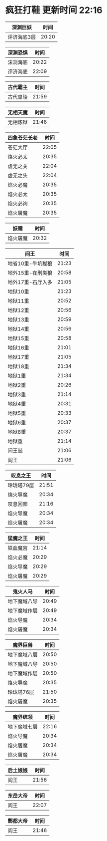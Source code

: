 # 疯狂打鞋 更新时间 22:16

| 深渊巨妖   | 时间    |
|--------|-------|
| 评济海底3层 | 20:20 |

| 深渊恐惧   | 时间    |
|--------|-------|
| 沫浏海底 | 20:22 |
| 评济海底 | 22:09 |

| 古代霸主   | 时间    |
|--------|-------|
| 古代皇陵 | 21:59 |

| 无相天魔   | 时间    |
|--------|-------|
| 无相炼狱 | 21:48 |

| 四象苍茫长老   | 时间    |
|--------|-------|
| 苍茫大厅 | 22:05 |
| 烙火必太 | 20:35 |
| 虚无之关 | 22:04 |
| 虚无之头 | 22:04 |
| 焰火必魔 | 20:35 |
| 焰火必太 | 20:35 |
| 焰火必询 | 20:35 |
| 焰火屠魔 | 20:35 |

| 妖瞳   | 时间    |
|--------|-------|
| 焰火屠魔 | 20:32 |

| 间王   | 时间    |
|--------|-------|
| 地省10重-牛坑糊狼 | 21:23 |
| 地外15重-在刑类狼 | 20:58 |
| 地外17重-石厅入多 | 21:05 |
| 地狱10重 | 21:23 |
| 地狱11重 | 20:52 |
| 地狱12重 | 20:56 |
| 地狱13重 | 20:59 |
| 地狱14重 | 20:56 |
| 地狱15重 | 20:58 |
| 地狱16重 | 21:01 |
| 地狱17重 | 21:05 |
| 地狱18重 | 21:34 |
| 地狱1重 | 21:34 |
| 地狱2重 | 20:26 |
| 地狱3重 | 21:14 |
| 地狱4重 | 20:31 |
| 地狱5重 | 20:33 |
| 地狱6重 | 20:37 |
| 地狱8重 | 20:37 |
| 地狱重 | 21:14 |
| 间王兢 | 21:06 |
| 阎王 | 21:06 |

| 叹息之王   | 时间    |
|--------|-------|
| 玲珑塔79层 | 21:51 |
| 烧火导魔 | 20:34 |
| 叹息回廊 | 21:16 |
| 焰火导魔 | 20:34 |
| 焰火屠魔 | 20:34 |

| 猛魔之王   | 时间    |
|--------|-------|
| 铁血魔宫 | 21:14 |
| 焰火必魔 | 20:29 |
| 焰火导魔 | 20:29 |
| 焰火屠魔 | 20:29 |

| 鬼火人马   | 时间    |
|--------|-------|
| 地下魔域八导 | 20:49 |
| 地下魔域作层 | 20:49 |
| 焰火导魔 | 20:34 |
| 焰火屠魔 | 20:34 |

| 魔界巨兽   | 时间    |
|--------|-------|
| 地下魔域八层 | 20:50 |
| 地下魔域八导 | 20:50 |
| 地下魔域作层 | 20:50 |
| 烙火导魔 | 20:35 |
| 玲珑塔76层 | 21:50 |
| 焰火屠魔 | 20:35 |

| 魔界统领   | 时间    |
|--------|-------|
| 地下魔域七层 | 22:16 |
| 焰火导魔 | 20:34 |
| 焰火居魔 | 20:34 |
| 焰火屠魔 | 20:34 |

| 后土娘娘   | 时间    |
|--------|-------|
| 阎王 | 21:56 |

| 东岳大帝   | 时间    |
|--------|-------|
| 阎王 | 22:07 |

| 酆都大帝   | 时间    |
|--------|-------|
| 阎王 | 21:46 |